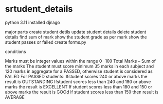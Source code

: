 # srtudent_details
python 3.11
installed 
djnago

major parts 
create student detils
update student details
delete student details
find sum of mark
show the student grade as per mark
show the student passes or failed
create forms.py

conditions

Marks must be integer values within the range 0 -100
Total Marks – Sum of the marks
The student must score minimum 35 marks in each subject and
120 marks in aggregate for a PASSED, otherwise student is considered as FAILED
For PASSED students:
Ifstudent scores 240 or above marks the result is OUTSTANDING
Ifstudent scores less than 240 and 180 or above marks the result is EXCELLENT
If student scores less than 180 and 150 or above marks the result is GOOd
If student scores less than 150 then result is AVERAGE


